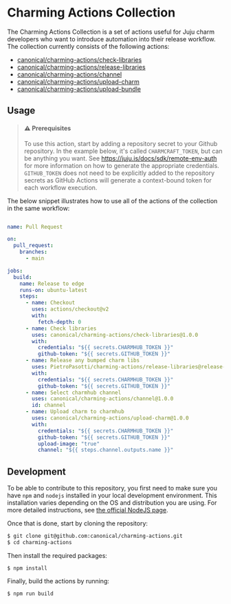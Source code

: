 # Charming Actions Collection

The Charming Actions Collection is a set of actions useful for Juju charm developers who
want to introduce automation into their release workflow. The collection currently consists
of the following actions:

- [canonical/charming-actions/check-libraries](check-libraries/README.md)
- [canonical/charming-actions/release-libraries](release-libraries/README.md)
- [canonical/charming-actions/channel](channel/README.md)
- [canonical/charming-actions/upload-charm](upload-charm/README.md)
- [canonical/charming-actions/upload-bundle](upload-bundle/README.md)

## Usage

> #### ⚠️ Prerequisites
> 
> To use this action, start by adding a repository secret to your Github repository. In 
> the example below, it's called `CHARMCRAFT_TOKEN`, but can be anything you want. 
> See https://juju.is/docs/sdk/remote-env-auth for more information 
> on how to generate the appropriate credentials. `GITHUB_TOKEN` does not need to be explicitly
> added to the repository secrets as GitHub Actions will generate a context-bound token for
> each workflow execution.

The below snippet illustrates how to use all of the actions of the collection in the same
workflow:

```yaml

name: Pull Request

on: 
  pull_request:
    branches:
      - main

jobs:
  build:
    name: Release to edge
    runs-on: ubuntu-latest
    steps:
      - name: Checkout
        uses: actions/checkout@v2
        with:
          fetch-depth: 0  
      - name: Check libraries
        uses: canonical/charming-actions/check-libraries@1.0.0
        with:
          credentials: "${{ secrets.CHARMHUB_TOKEN }}"
          github-token: "${{ secrets.GITHUB_TOKEN }}"
      - name: Release any bumped charm libs
        uses: PietroPasotti/charming-actions/release-libraries@release-libs
        with:
          credentials: "${{ secrets.CHARMHUB_TOKEN }}"
          github-token: "${{ secrets.GITHUB_TOKEN }}"
      - name: Select charmhub channel
        uses: canonical/charming-actions/channel@1.0.0
        id: channel
      - name: Upload charm to charmhub
        uses: canonical/charming-actions/upload-charm@1.0.0
        with:
          credentials: "${{ secrets.CHARMHUB_TOKEN }}"
          github-token: "${{ secrets.GITHUB_TOKEN }}"
          upload-image: "true"
          channel: "${{ steps.channel.outputs.name }}"
```

## Development

To be able to contribute to this repository, you first need to make sure you have 
`npm` and `nodejs` installed in your local development environment. This installation varies 
depending on the OS and distribution you are using. For more detailed instructions, see [the official NodeJS page](https://nodejs.org/).

Once that is done, start by cloning the repository:

```sh
$ git clone git@github.com:canonical/charming-actions.git
$ cd charming-actions
```

Then install the required packages:

```
$ npm install
```

Finally, build the actions by running:
```
$ npm run build
```
